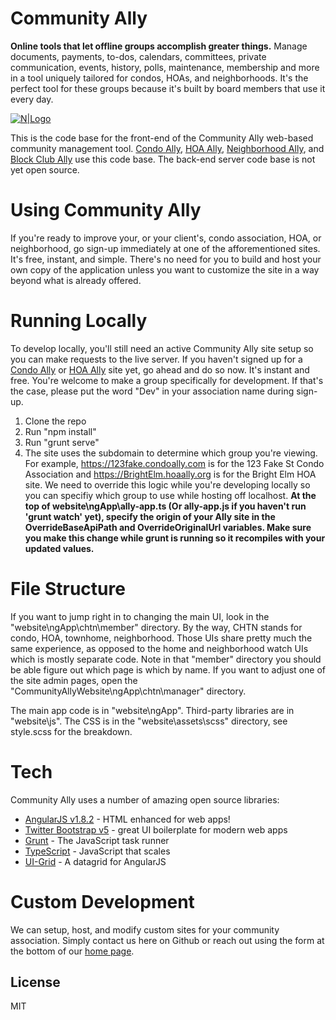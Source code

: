 # Community Ally
**Online tools that let offline groups accomplish greater things.** Manage documents, payments, to-dos, calendars, committees, private communication, events, history, polls, maintenance, membership and more in a tool uniquely tailored for condos, HOAs, and neighborhoods. It's the perfect tool for these groups because it's built by board members that use it every day.

[![N|Logo](https://communityally.org/images/community-ally-800.png)](https://communityally.org/)

This is the code base for the front-end of the Community Ally web-based community management tool. [Condo Ally](https://condoally.com/), [HOA Ally](https://hoaally.org/), [Neighborhood Ally](https://neighborhoodally.org/), and [Block Club Ally](https://chicagoblock.club/) use this code base. The back-end server code base is not yet open source.

# Using Community Ally

If you're ready to improve your, or your client's, condo association, HOA, or neighborhood, go sign-up immediately at one of the afforementioned sites. It's free, instant, and simple. There's no need for you to build and host your own copy of the application unless you want to customize the site in a way beyond what is already offered.

# Running Locally

To develop locally, you'll still need an active Community Ally site setup so you can make requests to the live server. If you haven't signed up for a [Condo Ally](https://login.condoally.com/#!/SignUp) or [HOA Ally](https://login.hoaally.org/#!/HoaSignUp) site yet, go ahead and do so now. It's instant and free. You're welcome to make a group specifically for development. If that's the case, please put the word "Dev" in your association name during sign-up.

1. Clone the repo
1. Run "npm install"
1. Run "grunt serve"
1. The site uses the subdomain to determine which group you're viewing. For example, https://123fake.condoally.com is for the 123 Fake St Condo Association and https://BrightElm.hoaally.org is for the Bright Elm HOA site. We need to override this logic while you're developing locally so you can specifiy which group to use while hosting off localhost. **At the top of website\ngApp\ally-app.ts (Or ally-app.js if you haven't run 'grunt watch' yet), specify the origin of your Ally site in the OverrideBaseApiPath and OverrideOriginalUrl variables. Make sure you make this change while grunt is running so it recompiles with your updated values.**

# File Structure

If you want to jump right in to changing the main UI, look in the "website\ngApp\chtn\member" directory. By the way, CHTN stands for condo, HOA, townhome, neighborhood. Those UIs share pretty much the same experience, as opposed to the home and neighborhood watch UIs which is mostly separate code. Note in that "member" directory you should be able figure out which page is which by name. If you want to adjust one of the site admin pages, open the "CommunityAllyWebsite\ngApp\chtn\manager" directory.

The main app code is in "website\ngApp". Third-party libraries are in "website\js". The CSS is in the "website\assets\scss" directory, see style.scss for the breakdown.

# Tech

Community Ally uses a number of amazing open source libraries:

* [AngularJS v1.8.2](https://angularjs.org/) - HTML enhanced for web apps!
* [Twitter Bootstrap v5](http://getbootstrap.com/) - great UI boilerplate for modern web apps
* [Grunt](https://gruntjs.com/) - The JavaScript task runner
* [TypeScript](https://www.typescriptlang.org/) - JavaScript that scales
* [UI-Grid](http://ui-grid.info/) - A datagrid for AngularJS

# Custom Development

We can setup, host, and modify custom sites for your community association. Simply contact us here on Github or reach out using the form at the bottom of our [home page](https://communityally.org/).

License
----

MIT
